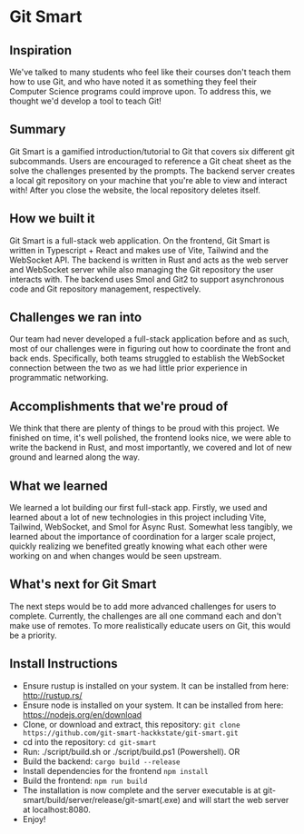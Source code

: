 # Git Smart

## Inspiration
We've talked to many students who feel like their courses don't teach them how to use Git, and who have noted it as something they feel their Computer Science programs could improve upon. To address this, we thought we'd develop a tool to teach Git!
## Summary
Git Smart is a gamified introduction/tutorial to Git that covers six different git subcommands. Users are encouraged to reference a Git cheat sheet as the solve the challenges presented by the prompts. The backend server creates a local git repository on your machine that you're able to view and interact with! After you close the website, the local repository deletes itself.
## How we built it
Git Smart is a full-stack web application. On the frontend, Git Smart is written in Typescript + React and makes use of Vite, Tailwind and the WebSocket API. The backend is written in Rust and acts as the web server and WebSocket server while also managing the Git repository the user interacts with. The backend uses Smol and Git2 to support asynchronous code and Git repository management, respectively.
## Challenges we ran into
Our team had never developed a full-stack application before and as such, most of our challenges were in figuring out how to coordinate the front and back ends. Specifically, both teams struggled to establish the WebSocket connection between the two as we had little prior experience in programmatic networking.
## Accomplishments that we're proud of
We think that there are plenty of things to be proud with this project. We finished on time, it's well polished, the frontend looks nice, we were able to write the backend in Rust, and most importantly, we covered and lot of new ground and learned along the way.
## What we learned
We learned a lot building our first full-stack app. Firstly, we used and learned about a lot of new technologies in this project including Vite, Tailwind, WebSocket, and Smol for Async Rust. Somewhat less tangibly, we learned about the importance of coordination for a larger scale project, quickly realizing we benefited greatly knowing what each other were working on and when changes would be seen upstream.
## What's next for Git Smart
The next steps would be to add more advanced challenges for users to complete. Currently, the challenges are all one command each and don't make use of remotes. To more realistically educate users on Git, this would be a priority.
## Install Instructions
- Ensure rustup is installed on your system. It can be installed from here: http://rustup.rs/
- Ensure node is installed on your system. It can be installed from here: https://nodejs.org/en/download
- Clone, or download and extract, this repository: `git clone https://github.com/git-smart-hackkstate/git-smart.git`
- cd into the repository: `cd git-smart`
- Run: ./script/build.sh or ./script/build.ps1 (Powershell). OR
- Build the backend: `cargo build --release`
- Install dependencies for the frontend `npm install`
- Build the frontend: `npm run build`
- The installation is now complete and the server executable is at git-smart/build/server/release/git-smart(.exe) and will start the web server at localhost:8080.
- Enjoy! 
